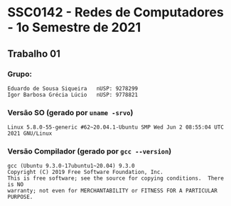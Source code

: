 # SSC0142 - Redes de Computadores - 1o Semestre de 2021
## Trabalho 01
### Grupo:
    Eduardo de Sousa Siqueira   nUSP: 9278299
    Igor Barbosa Grécia Lúcio   nUSP: 9778821

### Versão SO (gerado por `uname -srvo`)
    Linux 5.8.0-55-generic #62~20.04.1-Ubuntu SMP Wed Jun 2 08:55:04 UTC 2021 GNU/Linux

### Versão Compilador (gerado por `gcc --version`)
    gcc (Ubuntu 9.3.0-17ubuntu1~20.04) 9.3.0
    Copyright (C) 2019 Free Software Foundation, Inc.
    This is free software; see the source for copying conditions.  There is NO
    warranty; not even for MERCHANTABILITY or FITNESS FOR A PARTICULAR PURPOSE.

